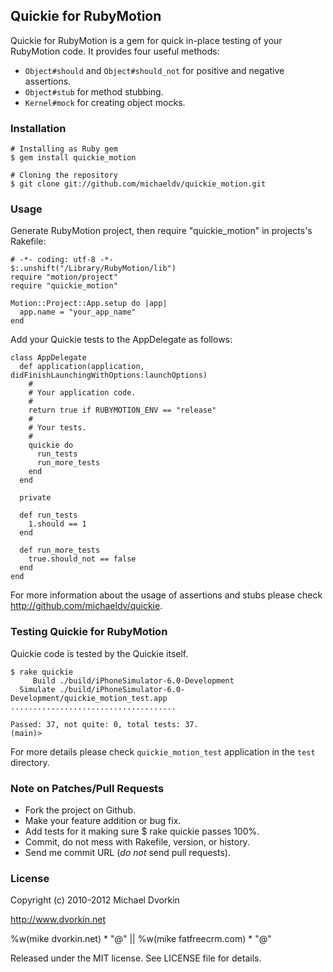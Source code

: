 ## Quickie for RubyMotion ##
Quickie for RubyMotion is a gem for quick in-place testing of your RubyMotion code. It provides
four useful methods:

* <code>Object#should</code> and <code>Object#should\_not</code> for positive and negative assertions.
* <code>Object#stub</code> for method stubbing.
* <code>Kernel#mock</code> for creating object mocks.

### Installation ###
    # Installing as Ruby gem
    $ gem install quickie_motion

    # Cloning the repository
    $ git clone git://github.com/michaeldv/quickie_motion.git

### Usage ###
Generate RubyMotion project, then require "quickie_motion" in projects's Rakefile:

    # -*- coding: utf-8 -*-
    $:.unshift("/Library/RubyMotion/lib")
    require "motion/project"
    require "quickie_motion"

    Motion::Project::App.setup do |app|
      app.name = "your_app_name"
    end

Add your Quickie tests to the AppDelegate as follows:

    class AppDelegate
      def application(application, didFinishLaunchingWithOptions:launchOptions)
        #
        # Your application code.
        #
        return true if RUBYMOTION_ENV == "release"
        #
        # Your tests.
        #
        quickie do
          run_tests
          run_more_tests
        end 
      end

      private

      def run_tests
        1.should == 1
      end

      def run_more_tests
        true.should_not == false
      end
    end

For more information about the usage of assertions and stubs please check http://github.com/michaeldv/quickie.

### Testing Quickie for RubyMotion ###
Quickie code is tested by the Quickie itself.

    $ rake quickie
         Build ./build/iPhoneSimulator-6.0-Development
      Simulate ./build/iPhoneSimulator-6.0-Development/quickie_motion_test.app
    .....................................

    Passed: 37, not quite: 0, total tests: 37.
    (main)>

For more details please check <code>quickie_motion_test</code> application in the <code>test</code> directory.

### Note on Patches/Pull Requests ###
* Fork the project on Github.
* Make your feature addition or bug fix.
* Add tests for it making sure $ rake quickie passes 100%.
* Commit, do not mess with Rakefile, version, or history.
* Send me commit URL (*do not* send pull requests).

### License ###
Copyright (c) 2010-2012 Michael Dvorkin

http://www.dvorkin.net

%w(mike dvorkin.net) * "@" || %w(mike fatfreecrm.com) * "@"

Released under the MIT license. See LICENSE file for details.
